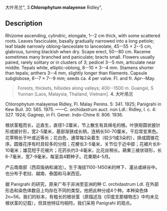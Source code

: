 大叶吊兰",
3.**Chlorophytum malayense** Ridley",

## Description
Rhizome ascending, cylindric, elongate, 1--2 cm thick, with some scattered roots. Leaves fasciculate, basally gradually narrowed into a long petiole; leaf blade narrowly oblong-lanceolate to lanceolate, 45--55 × 2--5 cm, glabrous, turning blackish when dry. Scape erect, 50--80 cm. Raceme sometimes many branched and paniculate; bracts small. Flowers usually paired, rarely solitary or in clusters of 3; pedicel 3--5 mm, articulate near middle. Tepals white, elliptic-oblong, 8--10 × 3--4 mm. Stamens shorter than tepals; anthers 3--4 mm, slightly longer than filaments. Capsule subglobose, 6--7 × 7--9 mm; seeds ca. 4 per valve. Fl. and fr. Apr--May.

> Forests, thickets, hillsides along valleys; 400--1500 m. Guangxi, S Yunnan [Laos, Malaysia, Thailand, Vietnam].
**4. 大叶吊兰**

Chlorophytum malayense Ridley, Fl. Malay Penins. 5: 341. 1925; Panigrahi in Kew Bull. 30: 565. 1975. ——C. orchidastrum auct. non Ldl.: Ridley, l. c. 4: 327. 1924; Gagnep, in Fl. Gener. Indo-Chine 6: 806. 1936.

根状茎粗而长，近直生，直径1-2厘米，节上散生有具绵毛的根。叶狭矩圆状披针形或披针形，宽2-5厘米，基部渐狭成长柄，连柄长50-70厘米，干后常变黑色。花葶稍长于叶或近等长；花白色，通常每2朵着生（较少1或3朵的），排成圆锥花序。圆锥花序有时具较多的分枝；花梗长3-5毫米，关节位于近中部；花被片长8-10毫米；雄蕊短于花被片；花药长约3-4毫米，比花丝稍长。蒴果三棱状球形，长6-7毫米，宽7-9毫米，每室具4颗种子。花果期4-5月。

产云南南部（西双版纳和澜沧）。生于海拔1100-1450米的林下、灌丛或峡谷中。也分布于老挝、越南、泰国和马来西亚。

据 Panigrahi 的研究，原来广布于非洲至亚洲的种 C. orchidastrum Ldl. 在外部形态和染色体数目上均存在不同的类型。他把此种分成4个种。本种染色体2n=56。我们的标本，有粗长的根状茎（原描述及《印度支那植物志》中均未见根状茎的记载），但其他特征均相符。我们采用 Panigrahi 的观点。
